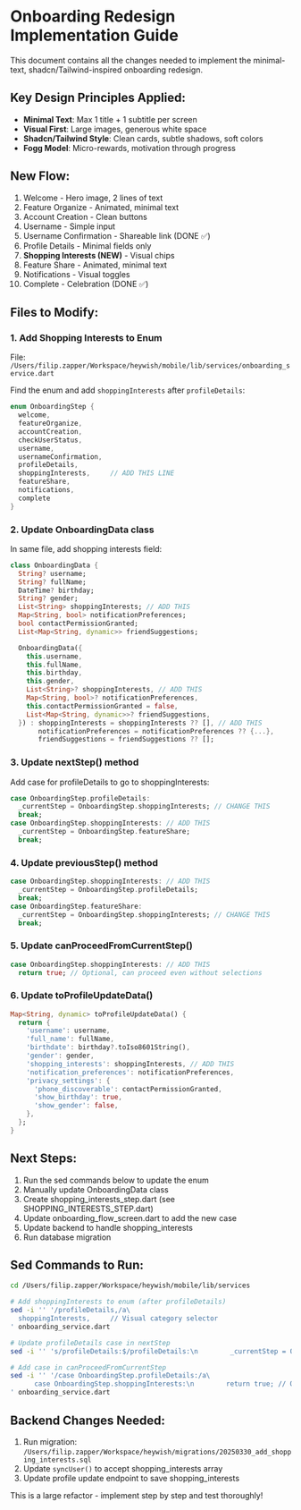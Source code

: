 # Onboarding Redesign Implementation Guide

This document contains all the changes needed to implement the minimal-text, shadcn/Tailwind-inspired onboarding redesign.

## Key Design Principles Applied:
- **Minimal Text**: Max 1 title + 1 subtitle per screen
- **Visual First**: Large images, generous white space
- **Shadcn/Tailwind Style**: Clean cards, subtle shadows, soft colors
- **Fogg Model**: Micro-rewards, motivation through progress

## New Flow:
1. Welcome - Hero image, 2 lines of text
2. Feature Organize - Animated, minimal text
3. Account Creation - Clean buttons
4. Username - Simple input
5. Username Confirmation - Shareable link (DONE ✅)
6. Profile Details - Minimal fields only
7. **Shopping Interests (NEW)** - Visual chips
8. Feature Share - Animated, minimal text
9. Notifications - Visual toggles
10. Complete - Celebration (DONE ✅)

## Files to Modify:

### 1. Add Shopping Interests to Enum
File: `/Users/filip.zapper/Workspace/heywish/mobile/lib/services/onboarding_service.dart`

Find the enum and add `shoppingInterests` after `profileDetails`:
```dart
enum OnboardingStep {
  welcome,
  featureOrganize,
  accountCreation,
  checkUserStatus,
  username,
  usernameConfirmation,
  profileDetails,
  shoppingInterests,     // ADD THIS LINE
  featureShare,
  notifications,
  complete
}
```

### 2. Update OnboardingData class
In same file, add shopping interests field:
```dart
class OnboardingData {
  String? username;
  String? fullName;
  DateTime? birthday;
  String? gender;
  List<String> shoppingInterests; // ADD THIS
  Map<String, bool> notificationPreferences;
  bool contactPermissionGranted;
  List<Map<String, dynamic>> friendSuggestions;

  OnboardingData({
    this.username,
    this.fullName,
    this.birthday,
    this.gender,
    List<String>? shoppingInterests, // ADD THIS
    Map<String, bool>? notificationPreferences,
    this.contactPermissionGranted = false,
    List<Map<String, dynamic>>? friendSuggestions,
  }) : shoppingInterests = shoppingInterests ?? [], // ADD THIS
       notificationPreferences = notificationPreferences ?? {...},
       friendSuggestions = friendSuggestions ?? [];
```

### 3. Update nextStep() method
Add case for profileDetails to go to shoppingInterests:
```dart
case OnboardingStep.profileDetails:
  _currentStep = OnboardingStep.shoppingInterests; // CHANGE THIS
  break;
case OnboardingStep.shoppingInterests: // ADD THIS
  _currentStep = OnboardingStep.featureShare;
  break;
```

### 4. Update previousStep() method
```dart
case OnboardingStep.shoppingInterests: // ADD THIS
  _currentStep = OnboardingStep.profileDetails;
  break;
case OnboardingStep.featureShare:
  _currentStep = OnboardingStep.shoppingInterests; // CHANGE THIS
  break;
```

### 5. Update canProceedFromCurrentStep()
```dart
case OnboardingStep.shoppingInterests: // ADD THIS
  return true; // Optional, can proceed even without selections
```

### 6. Update toProfileUpdateData()
```dart
Map<String, dynamic> toProfileUpdateData() {
  return {
    'username': username,
    'full_name': fullName,
    'birthdate': birthday?.toIso8601String(),
    'gender': gender,
    'shopping_interests': shoppingInterests, // ADD THIS
    'notification_preferences': notificationPreferences,
    'privacy_settings': {
      'phone_discoverable': contactPermissionGranted,
      'show_birthday': true,
      'show_gender': false,
    },
  };
}
```

## Next Steps:
1. Run the sed commands below to update the enum
2. Manually update OnboardingData class
3. Create shopping_interests_step.dart (see SHOPPING_INTERESTS_STEP.dart)
4. Update onboarding_flow_screen.dart to add the new case
5. Update backend to handle shopping_interests
6. Run database migration

## Sed Commands to Run:
```bash
cd /Users/filip.zapper/Workspace/heywish/mobile/lib/services

# Add shoppingInterests to enum (after profileDetails)
sed -i '' '/profileDetails,/a\
  shoppingInterests,     // Visual category selector
' onboarding_service.dart

# Update profileDetails case in nextStep
sed -i '' 's/profileDetails:$/profileDetails:\n        _currentStep = OnboardingStep.shoppingInterests;\n        break;\n      case OnboardingStep.shoppingInterests:/' onboarding_service.dart

# Add case in canProceedFromCurrentStep
sed -i '' '/case OnboardingStep.profileDetails:/a\
      case OnboardingStep.shoppingInterests:\n        return true; // Optional, can proceed without selections
' onboarding_service.dart
```

## Backend Changes Needed:
1. Run migration: `/Users/filip.zapper/Workspace/heywish/migrations/20250330_add_shopping_interests.sql`
2. Update `syncUser()` to accept shopping_interests array
3. Update profile update endpoint to save shopping_interests

This is a large refactor - implement step by step and test thoroughly!